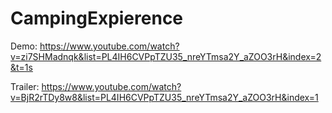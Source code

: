 # CampingExpierence

Demo: https://www.youtube.com/watch?v=zi7SHMadnqk&list=PL4IH6CVPpTZU35_nreYTmsa2Y_aZOO3rH&index=2&t=1s

Trailer: https://www.youtube.com/watch?v=BjR2rTDy8w8&list=PL4IH6CVPpTZU35_nreYTmsa2Y_aZOO3rH&index=1
